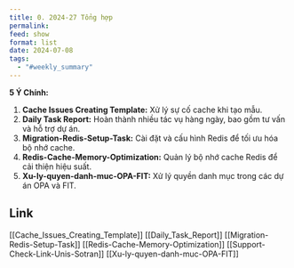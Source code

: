 ```yaml
---
title: 0. 2024-27 Tổng hợp
permalink: 
feed: show
format: list
date: 2024-07-08
tags:
  - "#weekly_summary"
---
```

**5 Ý Chính:**

1. **Cache Issues Creating Template:** Xử lý sự cố cache khi tạo mẫu.
2. **Daily Task Report:** Hoàn thành nhiều tác vụ hàng ngày, bao gồm tư vấn và hỗ trợ dự án.
3. **Migration-Redis-Setup-Task:** Cài đặt và cấu hình Redis để tối ưu hóa bộ nhớ cache.
4. **Redis-Cache-Memory-Optimization:** Quản lý bộ nhớ cache Redis để cải thiện hiệu suất.
5. **Xu-ly-quyen-danh-muc-OPA-FIT:** Xử lý quyền danh mục trong các dự án OPA và FIT.

## Link
[[Cache_Issues_Creating_Template]]
[[Daily_Task_Report]]
[[Migration-Redis-Setup-Task]]
[[Redis-Cache-Memory-Optimization]]
[[Support-Check-Link-Unis-Sotran]]
[[Xu-ly-quyen-danh-muc-OPA-FIT]]